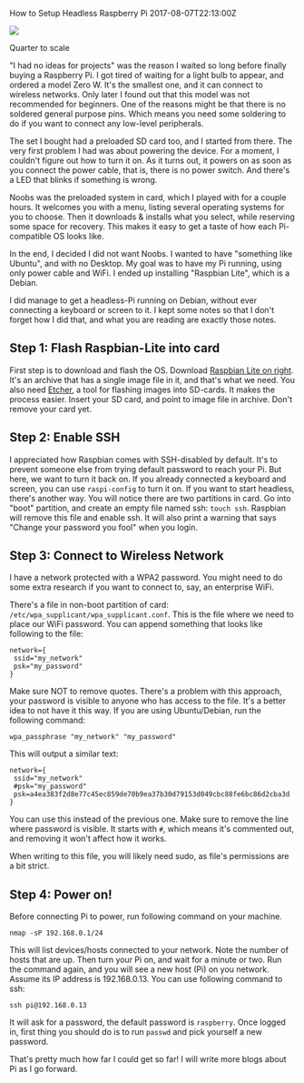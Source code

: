How to Setup Headless Raspberry Pi
2017-08-07T22:13:00Z

![](images/pi-zero.jpg)
<div class="caption">Quarter to scale</div>

"I had no ideas for projects" was the reason I waited so long before finally buying a Raspberry Pi. I got tired of waiting for a light bulb to appear, and ordered a model Zero W. It's the smallest one, and it can connect to wireless networks. Only later I found out that this model was not recommended for beginners. One of the reasons might be that there is no soldered general purpose pins. Which means you need some soldering to do if you want to connect any low-level peripherals.

The set I bought had a preloaded SD card too, and I started from there. The very first problem I had was about powering the device. For a moment, I couldn't figure out how to turn it on. As it turns out, it powers on as soon as you connect the power cable, that is, there is no power switch. And there's a LED that blinks if something is wrong.

Noobs was the preloaded system in card, which I played with for a couple hours. It welcomes you with a menu, listing several operating systems for you to choose. Then it downloads & installs what you select, while reserving some space for recovery. This makes it easy to get a taste of how each Pi-compatible OS looks like.

In the end, I decided I did not want Noobs. I wanted to have "something like Ubuntu", and with no Desktop. My goal was to have my Pi running, using only power cable and WiFi. I ended up installing "Raspbian Lite", which is a Debian.

I did manage to get a headless-Pi running on Debian, without ever connecting a keyboard or screen to it. I kept some notes so that I don't forget how I did that, and what you are reading are exactly those notes.

## Step 1: Flash Raspbian-Lite into card

First step is to download and flash the OS. Download [Raspbian Lite on right](https://www.raspberrypi.org/downloads/raspbian/). It's an archive that has a single image file in it, and that's what we need. You also need [Etcher](https://etcher.io/), a tool for flashing images into SD-cards. It makes the process easier. Insert your SD card, and point to image file in archive. Don't remove your card yet.

## Step 2: Enable SSH

I appreciated how Raspbian comes with SSH-disabled by default. It's to prevent someone else from trying default password to reach your Pi. But here, we want to turn it back on. If you already connected a keyboard and screen, you can use `raspi-config` to turn it on. If you want to start headless, there's another way. You will notice there are two partitions in card. Go into "boot" partition, and create an empty file named ssh: `touch ssh`. Raspbian will remove this file and enable ssh. It will also print a warning that says "Change your password you fool" when you login.

## Step 3: Connect to Wireless Network

I have a network protected with a WPA2 password. You might need to do some extra research if you want to connect to, say, an enterprise WiFi.

There's a file in non-boot partition of card: `/etc/wpa_supplicant/wpa_supplicant.conf`. This is the file where we need to place our WiFi password. You can append something that looks like following to the file:

    network={
     ssid="my_network"
     psk="my_password"
    }

Make sure NOT to remove quotes. There's a problem with this approach, your password is visible to anyone who has access to the file. It's a better idea to not have it this way. If you are using Ubuntu/Debian, run the following command:

    wpa_passphrase "my_network" "my_password"

This will output a similar text:

    network={
     ssid="my_network"
     #psk="my_password"
     psk=a4ea383f2d8e77c45ec859de70b9ea37b30d79153d049cbc88fe6bc86d2cba3d
    }

You can use this instead of the previous one. Make sure to remove the line where password is visible. It starts with `#`, which means it's commented out, and removing it won't affect how it works.

When writing to this file, you will likely need sudo, as file's permissions are a bit strict.

## Step 4: Power on!

Before connecting Pi to power, run following command on your machine.

    nmap -sP 192.168.0.1/24

This will list devices/hosts connected to your network. Note the number of hosts that are up. Then turn your Pi on, and wait for a minute or two. Run the command again, and you will see a new host (Pi) on you network. Assume its IP address is 192.168.0.13. You can use following command to ssh:

    ssh pi@192.168.0.13

It will ask for a password, the default password is `raspberry`. Once logged in, first thing you should do is to run `passwd` and pick yourself a new password.

That's pretty much how far I could get so far! I will write more blogs about Pi as I go forward.

